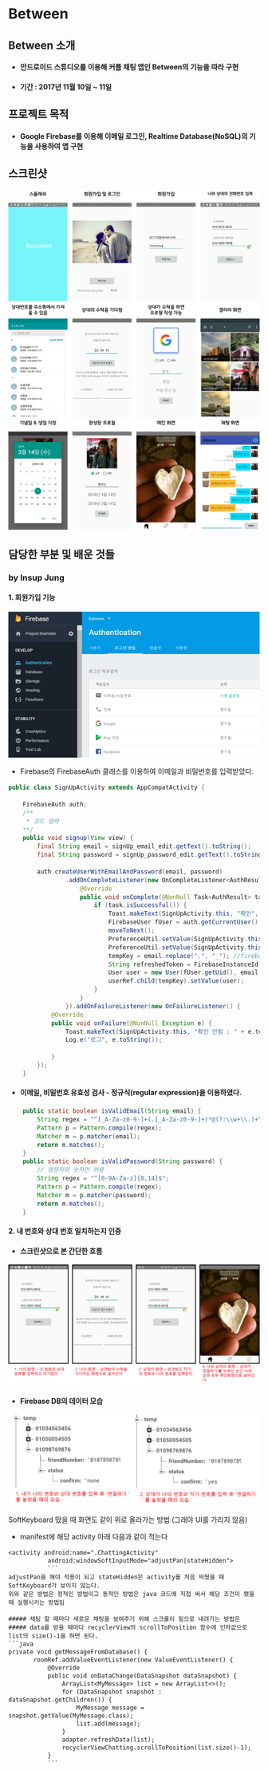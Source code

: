 # Between

## Between 소개

- #### 안드로이드 스튜디오를 이용해 커플 채팅 앱인 Between의 기능을 따라 구현
- #### 기간 : 2017년 11월 10일 ~ 11일

## 프로젝트 목적

- #### Google Firebase를 이용해 이메일 로그인, Realtime Database(NoSQL)의 기능을 사용하여 앱 구현

## 스크린샷
![pic1](https://github.com/jis1218/Between_Share/blob/master/img/pic1.png)<br>
![pic2](https://github.com/jis1218/Between_Share/blob/master/img/pic2.png)<br>
![pic3](https://github.com/jis1218/Between_Share/blob/master/img/pic3.png)<br>

## 담당한 부분 및 배운 것들
### by Insup Jung

#### 1. 회원가입 기능

![pic4](https://github.com/jis1218/Between_Share/blob/master/img/pic4.png)<br>
- Firebase의 FirebaseAuth 클래스를 이용하여 이메일과 비밀번호를 입력받았다.
```java
public class SignUpActivity extends AppCompatActivity {

    FirebaseAuth auth;
    /**
     * 코드 생략
    **/
    public void signup(View view) {
        final String email = signUp_email_edit.getText().toString();
        final String password = signUp_password_edit.getText().toString();

        auth.createUserWithEmailAndPassword(email, password)
                .addOnCompleteListener(new OnCompleteListener<AuthResult>() {
                    @Override
                    public void onComplete(@NonNull Task<AuthResult> task) {
                        if (task.isSuccessful()) {
                            Toast.makeText(SignUpActivity.this, "확인", Toast.LENGTH_SHORT).show();
                            FirebaseUser fUser = auth.getCurrentUser();
                            moveToNext();
                            PreferenceUtil.setValue(SignUpActivity.this, "userEmail", email);
                            PreferenceUtil.setValue(SignUpActivity.this, "password", password);
                            tempKey = email.replace(".", "_"); //firebase에서 "."이 사용이 안됨
                            String refreshedToken = FirebaseInstanceId.getInstance().getToken();
                            User user = new User(fUser.getUid(), email, refreshedToken);
                            userRef.child(tempKey).setValue(user);
                        }
                    }
                }).addOnFailureListener(new OnFailureListener() {
            @Override
            public void onFailure(@NonNull Exception e) {
                Toast.makeText(SignUpActivity.this, "확인 안됨 : " + e.toString(), Toast.LENGTH_SHORT).show();
                Log.e("로그", e.toString());

            }
        });
    }
```
- #### 이메일, 비밀번호 유효성 검사 - 정규식(regular expression)을 이용하였다.
```java
    public static boolean isValidEmail(String email) {
        String regex = "^[_A-Za-z0-9-]+(.[_A-Za-z0-9-]+)*@(?:\\w+\\.)+\\w+$";
        Pattern p = Pattern.compile(regex);
        Matcher m = p.matcher(email);
        return m.matches();
    }
    public static boolean isValidPassword(String password) {
        // 영문자와 숫자만 허용
        String regex = "^[0-9A-Za-z]{8,14}$";
        Pattern p = Pattern.compile(regex);
        Matcher m = p.matcher(password);
        return m.matches();
    }
```

#### 2. 내 번호와 상대 번호 일치하는지 인증
- #### 스크린샷으로 본 간단한 흐름
![pic5](https://github.com/jis1218/Between_Share/blob/master/img/pic5.png)<br>

- #### Firebase DB의 데이터 모습
![pic6](https://github.com/jis1218/Between_Share/blob/master/img/pic6.png)<br>














SoftKeyboard 떴을 때 화면도 같이 위로 올라가는 방법 (그래야 UI를 가리지 않음)
 - manifest에 해당 activity 아래 다음과 같이 적는다
 ```
 <activity android:name=".ChattingActivity"
            android:windowSoftInputMode="adjustPan|stateHidden">
            ```
adjustPan을 해야 적용이 되고 stateHidden은 activity를 처음 띄웠을 때 SoftKeyboard가 보이지 않는다.
위와 같은 방법은 정적인 방법이고 동적인 방법은 java 코드에 직접 써서 해당 조건이 됐을 때 실행시키는 방법임

##### 채팅 할 때마다 새로운 채팅을 보여주기 위해 스크롤이 밑으로 내려가는 방법은
##### data를 받을 때마다 recyclerView의 scrollToPosition 함수에 인자값으로 list의 size()-1을 하면 된다.
```java
private void getMessageFromDatabase() {
        roomRef.addValueEventListener(new ValueEventListener() {
            @Override
            public void onDataChange(DataSnapshot dataSnapshot) {
                ArrayList<MyMessage> list = new ArrayList<>();
                for (DataSnapshot snapshot : dataSnapshot.getChildren()) {
                    MyMessage message = snapshot.getValue(MyMessage.class);
                    list.add(message);
                }
                adapter.refreshData(list);
                recyclerViewChatting.scrollToPosition(list.size()-1);
            }
            ```